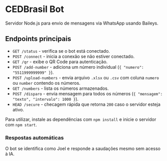 # CEDBrasil Bot

Servidor Node.js para envio de mensagens via WhatsApp usando Baileys.

## Endpoints principais

- `GET /status` - verifica se o bot está conectado.
- `POST /connect` - inicia a conexão se não estiver conectado.
- `GET /qr` - exibe o QR Code para autenticação.
- `POST /add-number` - adiciona um número individual (`{ "numero": "5511999999999" }`).
- `POST /upload-numbers` - envia arquivo `.xlsx` ou `.csv` com coluna `numero` ou `number` contendo os números.
- `GET /numbers` - lista os números armazenados.
- `POST /disparo` - envia mensagem para todos os números (`{ "mensagem": "texto", "intervalo": 1000 }`).
- `HEAD /secure` - checagem rápida que retorna `200` caso o servidor esteja ativo.

Para utilizar, instale as dependências com `npm install` e inicie o servidor com `npm start`.

### Respostas automáticas
O bot se identifica como Joel e responde a saudações mesmo sem acesso à IA.
